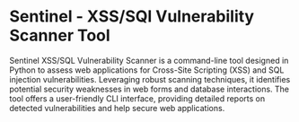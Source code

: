 # Sentinel - XSS/SQl Vulnerability Scanner Tool
Sentinel XSS/SQL Vulnerability Scanner is a command-line tool designed in Python to assess web applications for Cross-Site Scripting (XSS) and SQL injection vulnerabilities. Leveraging robust scanning techniques, it identifies potential security weaknesses in web forms and database interactions. The tool offers a user-friendly CLI interface, providing detailed reports on detected vulnerabilities and help secure web applications.

